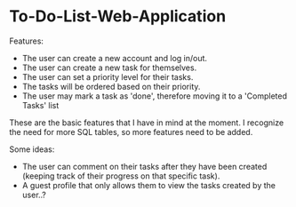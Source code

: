 # To-Do-List-Web-Application

Features:

- The user can create a new account and log in/out.
- The user can create a new task for themselves.
- The user can set a priority level for their tasks.
- The tasks will be ordered based on their priority.
- The user may mark a task as 'done', therefore moving it to a 'Completed Tasks' list

These are the basic features that I have in mind at the moment. I recognize the need for more SQL tables, so more features need to be added.

Some ideas:

- The user can comment on their tasks after they have been created (keeping track of their progress on that specific task).
- A guest profile that only allows them to view the tasks created by the user..?